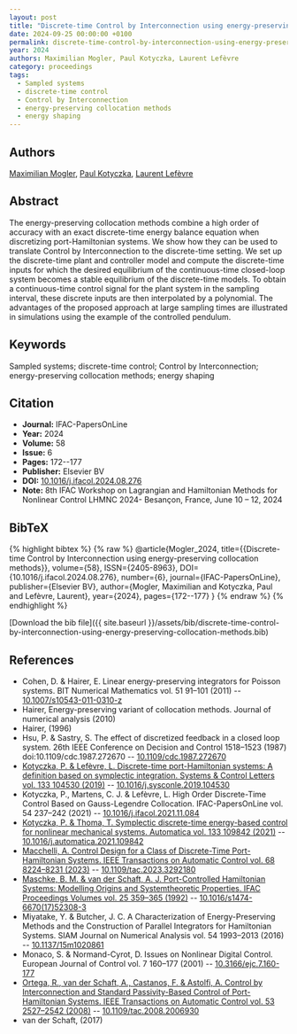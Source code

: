 ```yaml
---
layout: post
title: "Discrete-time Control by Interconnection using energy-preserving collocation methods"
date: 2024-09-25 00:00:00 +0100
permalink: discrete-time-control-by-interconnection-using-energy-preserving-collocation-methods
year: 2024
authors: Maximilian Mogler, Paul Kotyczka, Laurent Lefèvre
category: proceedings
tags:
  - Sampled systems
  - discrete-time control
  - Control by Interconnection
  - energy-preserving collocation methods
  - energy shaping
---
```

 
## Authors
[Maximilian Mogler](authors/maximilian-mogler), [Paul Kotyczka](authors/paul-kotyczka), [Laurent Lefèvre](authors/laurent-lefevre)
 
## Abstract
The energy-preserving collocation methods combine a high order of accuracy with an exact discrete-time energy balance equation when discretizing port-Hamiltonian systems. We show how they can be used to translate Control by Interconnection to the discrete-time setting. We set up the discrete-time plant and controller model and compute the discrete-time inputs for which the desired equilibrium of the continuous-time closed-loop system becomes a stable equilibrium of the discrete-time models. To obtain a continuous-time control signal for the plant system in the sampling interval, these discrete inputs are then interpolated by a polynomial. The advantages of the proposed approach at large sampling times are illustrated in simulations using the example of the controlled pendulum.
 
## Keywords
Sampled systems; discrete-time control; Control by Interconnection; energy-preserving collocation methods; energy shaping
 
## Citation
- **Journal:** IFAC-PapersOnLine
- **Year:** 2024
- **Volume:** 58
- **Issue:** 6
- **Pages:** 172--177
- **Publisher:** Elsevier BV
- **DOI:** [10.1016/j.ifacol.2024.08.276](https://doi.org/10.1016/j.ifacol.2024.08.276)
- **Note:** 8th IFAC Workshop on Lagrangian and Hamiltonian Methods for Nonlinear Control LHMNC 2024- Besançon, France, June 10 – 12, 2024
 
## BibTeX
{% highlight bibtex %}
{% raw %}
@article{Mogler_2024,
  title={{Discrete-time Control by Interconnection using energy-preserving collocation methods}},
  volume={58},
  ISSN={2405-8963},
  DOI={10.1016/j.ifacol.2024.08.276},
  number={6},
  journal={IFAC-PapersOnLine},
  publisher={Elsevier BV},
  author={Mogler, Maximilian and Kotyczka, Paul and Lefèvre, Laurent},
  year={2024},
  pages={172--177}
}
{% endraw %}
{% endhighlight %}
 
[Download the bib file]({{ site.baseurl }}/assets/bib/discrete-time-control-by-interconnection-using-energy-preserving-collocation-methods.bib)
 
## References
- Cohen, D. & Hairer, E. Linear energy-preserving integrators for Poisson systems. BIT Numerical Mathematics vol. 51 91–101 (2011) -- [10.1007/s10543-011-0310-z](https://doi.org/10.1007/s10543-011-0310-z)
- Hairer, Energy-preserving variant of collocation methods. Journal of numerical analysis (2010)
- Hairer, (1996)
- Hsu, P. & Sastry, S. The effect of discretized feedback in a closed loop system. 26th IEEE Conference on Decision and Control 1518–1523 (1987) doi:10.1109/cdc.1987.272670 -- [10.1109/cdc.1987.272670](https://doi.org/10.1109/cdc.1987.272670)
- [Kotyczka, P. & Lefèvre, L. Discrete-time port-Hamiltonian systems: A definition based on symplectic integration. Systems &amp; Control Letters vol. 133 104530 (2019)](discrete-time-port-hamiltonian-systems-a-definition-based-on-symplectic-integration) -- [10.1016/j.sysconle.2019.104530](https://doi.org/10.1016/j.sysconle.2019.104530)
- Kotyczka, P., Martens, C. J. & Lefèvre, L. High Order Discrete-Time Control Based on Gauss-Legendre Collocation. IFAC-PapersOnLine vol. 54 237–242 (2021) -- [10.1016/j.ifacol.2021.11.084](https://doi.org/10.1016/j.ifacol.2021.11.084)
- [Kotyczka, P. & Thoma, T. Symplectic discrete-time energy-based control for nonlinear mechanical systems. Automatica vol. 133 109842 (2021)](symplectic-discrete-time-energy-based-control-for-nonlinear-mechanical-systems) -- [10.1016/j.automatica.2021.109842](https://doi.org/10.1016/j.automatica.2021.109842)
- [Macchelli, A. Control Design for a Class of Discrete-Time Port-Hamiltonian Systems. IEEE Transactions on Automatic Control vol. 68 8224–8231 (2023)](control-design-for-a-class-of-discrete-time-port-hamiltonian-systems) -- [10.1109/tac.2023.3292180](https://doi.org/10.1109/tac.2023.3292180)
- [Maschke, B. M. & van der Schaft, A. J. Port-Controlled Hamiltonian Systems: Modelling Origins and Systemtheoretic Properties. IFAC Proceedings Volumes vol. 25 359–365 (1992)](port-controlled-hamiltonian-systems-modelling-origins-and-systemtheoretic-properties) -- [10.1016/s1474-6670(17)52308-3](https://doi.org/10.1016/s1474-6670(17)52308-3)
- Miyatake, Y. & Butcher, J. C. A Characterization of Energy-Preserving Methods and the Construction of Parallel Integrators for Hamiltonian Systems. SIAM Journal on Numerical Analysis vol. 54 1993–2013 (2016) -- [10.1137/15m1020861](https://doi.org/10.1137/15m1020861)
- Monaco, S. & Normand-Cyrot, D. Issues on Nonlinear Digital Control. European Journal of Control vol. 7 160–177 (2001) -- [10.3166/ejc.7.160-177](https://doi.org/10.3166/ejc.7.160-177)
- [Ortega, R., van der Schaft, A., Castanos, F. & Astolfi, A. Control by Interconnection and Standard Passivity-Based Control of Port-Hamiltonian Systems. IEEE Transactions on Automatic Control vol. 53 2527–2542 (2008)](control-by-interconnection-and-standard-passivity-based-control-of-port-hamiltonian-systems) -- [10.1109/tac.2008.2006930](https://doi.org/10.1109/tac.2008.2006930)
- van der Schaft, (2017)

